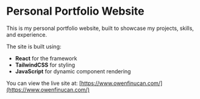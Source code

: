 # Personal Portfolio Website

This is my personal portfolio website, built to showcase my projects, skills, and experience.

The site is built using:

- **React** for the framework
- **TailwindCSS** for styling
- **JavaScript** for dynamic component rendering

You can view the live site at: [https://www.owenfinucan.com/](https://www.owenfinucan.com/)
